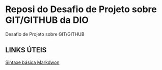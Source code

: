 # Reposi do Desafio de Projeto sobre GIT/GITHUB da DIO
Desafio de Projeto sobre GIT/GITHUB

## LINKS ÚTEIS
[Sintaxe básica Markdwon](https://www.markdownguide.org/basic-syntax/)
